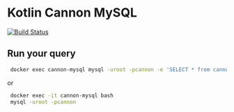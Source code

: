 # Kotlin Cannon MySQL 
[![Build Status](https://travis-ci.com/b1412/kotlin-cannon-mysql.svg?branch=master)](https://travis-ci.com/b1412/kotlin-cannon-mysql)

## Run your query

```bash
 docker exec cannon-mysql mysql -uroot -pcannon -e 'SELECT * from cannon.branch' 
```
or 
```bash
 docker exec -it cannon-mysql bash 
 mysql -uroot -pcannon
```

